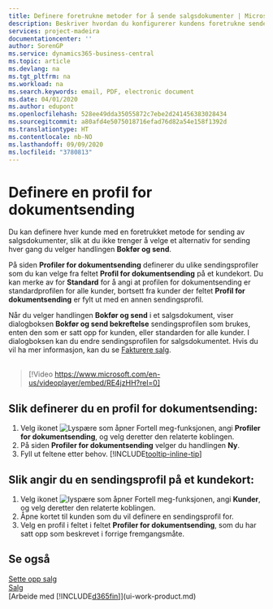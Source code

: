 ```yaml
---
title: Definere foretrukne metoder for å sende salgsdokumenter | Microsoft-dokumentasjon
description: Beskriver hvordan du konfigurerer kundens foretrukne sendemetode for salgsdokumenter, for eksempel e-post, PDF-fil, elektronisk dokument og så videre.
services: project-madeira
documentationcenter: ''
author: SorenGP
ms.service: dynamics365-business-central
ms.topic: article
ms.devlang: na
ms.tgt_pltfrm: na
ms.workload: na
ms.search.keywords: email, PDF, electronic document
ms.date: 04/01/2020
ms.author: edupont
ms.openlocfilehash: 528ee49dda35055872c7ebe2d241456383028434
ms.sourcegitcommit: a80afd4e5075018716efad76d82a54e158f1392d
ms.translationtype: HT
ms.contentlocale: nb-NO
ms.lasthandoff: 09/09/2020
ms.locfileid: "3780813"
---
```

# <a name="set-up-document-sending-profiles"></a>Definere en profil for dokumentsending
Du kan definere hver kunde med en foretrukket metode for sending av salgsdokumenter, slik at du ikke trenger å velge et alternativ for sending hver gang du velger handlingen **Bokfør og send**.

På siden **Profiler for dokumentsending** definerer du ulike sendingsprofiler som du kan velge fra feltet **Profil for dokumentsending** på et kundekort. Du kan merke av for **Standard** for å angi at profilen for dokumentsending er standardprofilen for alle kunder, bortsett fra kunder der feltet **Profil for dokumentsending** er fylt ut med en annen sendingsprofil.

Når du velger handlingen **Bokfør og send** i et salgsdokument, viser dialogboksen **Bokfør og send bekreftelse** sendingsprofilen som brukes, enten den som er satt opp for kunden, eller standarden for alle kunder. I dialogboksen kan du endre sendingsprofilen for salgsdokumentet. Hvis du vil ha mer informasjon, kan du se [Fakturere salg](sales-how-invoice-sales.md).
<br><br>  

> [!Video https://www.microsoft.com/en-us/videoplayer/embed/RE4jzHH?rel=0]

## <a name="to-set-up-a-document-sending-profile"></a>Slik definerer du en profil for dokumentsending:
1. Velg ikonet ![Lyspære som åpner Fortell meg-funksjonen](media/ui-search/search_small.png "Fortell hva du vil gjøre"), angi **Profiler for dokumentsending**, og velg deretter den relaterte koblingen.
2. På siden **Profiler for dokumentsending** velger du handlingen **Ny**.
3. Fyll ut feltene etter behov. [!INCLUDE[tooltip-inline-tip](includes/tooltip-inline-tip_md.md)]

## <a name="to-specify-a-sending-profile-on-a-customer-card"></a>Slik angir du en sendingsprofil på et kundekort:
1. Velg ikonet ![lyspære som åpner Fortell meg-funksjonen](media/ui-search/search_small.png "Fortell hva du vil gjøre"), angi **Kunder**, og velg deretter den relaterte koblingen.
2. Åpne kortet til kunden som du vil definere en sendingsprofil for.
3. Velg en profil i feltet i feltet **Profiler for dokumentsending**, som du har satt opp som beskrevet i forrige fremgangsmåte.

## <a name="see-also"></a>Se også
[Sette opp salg](sales-setup-sales.md)  
[Salg](sales-manage-sales.md)  
[Arbeide med [!INCLUDE[d365fin](includes/d365fin_md.md)]](ui-work-product.md)
